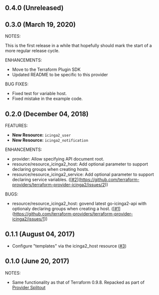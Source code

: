 ## 0.4.0 (Unreleased)
## 0.3.0 (March 19, 2020)

NOTES:

This is the first release in a while that hopefully should mark the start of a more regular release cycle.

ENHANCEMENTS:

* Move to the Terraform Plugin SDK
* Updated README to be specific to this provider


BUG FIXES:

* Fixed test for variable host.
* Fixed mistake in the example code.


## 0.2.0 (December 04, 2018)

FEATURES:

* **New Resource:** `icinga2_user` 
* **New Resource:** `icinga2_notification` 

ENHANCEMENTS:

 * provider: Allow specifying API document root.
 * resource/resource_icinga2_host: Add optional parameter to support declaring groups when creating hosts.
 * resource/resource_icinga2_service: Add optional parameter to support declaring service variables. ([[#2](https://github.com/terraform-providers/terraform-provider-icinga2/issues/2)](https://github.com/terraform-providers/terraform-provider-icinga2/issues/2))

BUGS:
 * resource/resource_icinga2_host: govend latest go-icinga2-api with optionaly declaring groups when creating a host. ([[#1](https://github.com/terraform-providers/terraform-provider-icinga2/issues/1)](https://github.com/terraform-providers/terraform-provider-icinga2/issues/1))

## 0.1.1 (August 04, 2017)

 * Configure "templates" via the icinga2_host resource ([#3](https://github.com/terraform-providers/terraform-provider-icinga2/issues/3))
 
## 0.1.0 (June 20, 2017)

NOTES:

* Same functionality as that of Terraform 0.9.8. Repacked as part of [Provider Splitout](https://www.hashicorp.com/blog/upcoming-provider-changes-in-terraform-0-10/)
